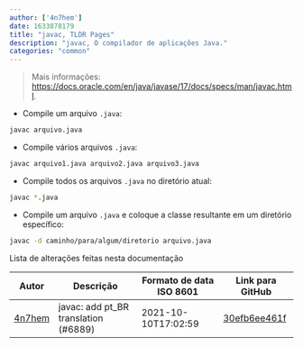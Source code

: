 ```yaml
---
author: ['4n7hem']
date: 1633878179
title: "javac, TLDR Pages"
description: "javac, O compilador de aplicações Java."
categories: "common"
---
```

> Mais informações: <https://docs.oracle.com/en/java/javase/17/docs/specs/man/javac.html>.

- Compile um arquivo `.java`:

```bash
javac arquivo.java
```

- Compile vários arquivos `.java`:

```bash
javac arquivo1.java arquivo2.java arquivo3.java
```

- Compile todos os arquivos `.java` no diretório atual:

```bash
javac *.java
```

- Compile um arquivo `.java` e coloque a classe resultante em um diretório específico:

```bash
javac -d caminho/para/algum/diretorio arquivo.java
```
Lista de alterações feitas nesta documentação


Autor | Descrição | Formato de data ISO 8601 | Link para GitHub
------|-----|-----|-----
[4n7hem](mailto:48725919+4n7hem@users.noreply.github.com) | javac: add pt_BR translation (#6889) | 2021-10-10T17:02:59 | [30efb6ee461f](https://github.com/tldr-pages/tldr/commit/30efb6ee461f9257678f0c5f9b51d19ef712ca75)

